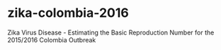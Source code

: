 # zika-colombia-2016
Zika Virus Disease - Estimating the Basic Reproduction Number for the 2015/2016 Colombia Outbreak
